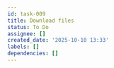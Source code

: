 ```yaml
---
id: task-009
title: Download files
status: To Do
assignee: []
created_date: '2025-10-10 13:33'
labels: []
dependencies: []
---
```



